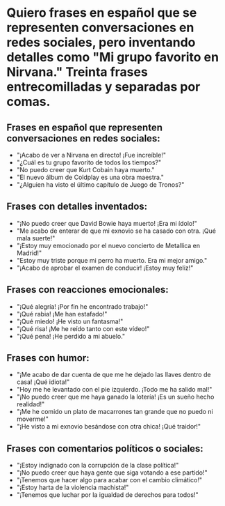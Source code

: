 # Quiero frases en español que se representen conversaciones en redes sociales, pero inventando detalles como "Mi grupo favorito en Nirvana." Treinta frases entrecomilladas y separadas por comas.


## Frases en español que representen conversaciones en redes sociales:

  * "¡Acabo de ver a Nirvana en directo! ¡Fue increíble!"
  * "¿Cuál es tu grupo favorito de todos los tiempos?"
  * "No puedo creer que Kurt Cobain haya muerto."
  * "El nuevo álbum de Coldplay es una obra maestra."
  * "¿Alguien ha visto el último capítulo de Juego de Tronos?"

## Frases con detalles inventados:

  * "¡No puedo creer que David Bowie haya muerto! ¡Era mi ídolo!"
  * "Me acabo de enterar de que mi exnovio se ha casado con otra. ¡Qué mala suerte!"
  * "¡Estoy muy emocionado por el nuevo concierto de Metallica en Madrid!"
  * "Estoy muy triste porque mi perro ha muerto. Era mi mejor amigo."
  * "¡Acabo de aprobar el examen de conducir! ¡Estoy muy feliz!"

## Frases con reacciones emocionales:

  * "¡Qué alegría! ¡Por fin he encontrado trabajo!"
  * "¡Qué rabia! ¡Me han estafado!"
  * "¡Qué miedo! ¡He visto un fantasma!"
  * "¡Qué risa! ¡Me he reído tanto con este vídeo!"
  * "¡Qué pena! ¡He perdido a mi abuelo."

## Frases con humor:

   * "¡Me acabo de dar cuenta de que me he dejado las llaves dentro de casa! ¡Qué idiota!"
   * "Hoy me he levantado con el pie izquierdo. ¡Todo me ha salido mal!"
   * "¡No puedo creer que me haya ganado la lotería! ¡Es un sueño hecho realidad!"
   * "¡Me he comido un plato de macarrones tan grande que no puedo ni moverme!"
   * "¡He visto a mi exnovio besándose con otra chica! ¡Qué traidor!"

## Frases con comentarios políticos o sociales:

   * "¡Estoy indignado con la corrupción de la clase política!"
   * "¡No puedo creer que haya gente que siga votando a ese partido!"
   * "¡Tenemos que hacer algo para acabar con el cambio climático!"
   * "¡Estoy harta de la violencia machista!"
   * "¡Tenemos que luchar por la igualdad de derechos para todos!"
